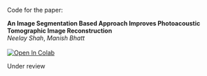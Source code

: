 Code for the paper:

<b> An Image Segmentation Based Approach Improves Photoacoustic Tomographic Image Reconstruction </b> <br>
<i> Neelay Shah</i>, <i> Manish Bhatt </i> <br><br>
[![Open In Colab](https://colab.research.google.com/assets/colab-badge.svg)](https://colab.research.google.com/github/NeelayS/pat-img-reconstruction/blob/main/paper_code.ipynb)

Under review
